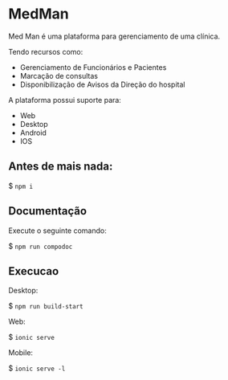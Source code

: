 # MedMan

Med Man é uma plataforma para gerenciamento de uma clínica.

Tendo recursos como:

* Gerenciamento de Funcionários e Pacientes
* Marcação de consultas
* Disponibilização de Avisos da Direção do hospital

A plataforma possui suporte para:

* Web
* Desktop
* Android 
* IOS

## Antes de mais nada:

$ `npm i`

## Documentação 

Execute o seguinte comando:

$  `npm run compodoc`

## Execucao

Desktop:

$ `npm run build-start`

Web:

$ `ionic serve`

Mobile:

$ `ionic serve -l`